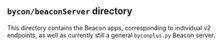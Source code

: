 ## `bycon/beaconServer` directory

This directory contains the Beacon apps, corresponding to individual v2
endpoints, as well as currently still a general `byconplus.py` Beacon server.
